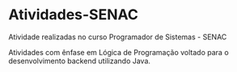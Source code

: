 # Atividades-SENAC

Atividade realizadas no curso Programador de Sistemas - SENAC

Atividades com ênfase em Lógica de Programação voltado para o desenvolvimento backend utilizando Java.

